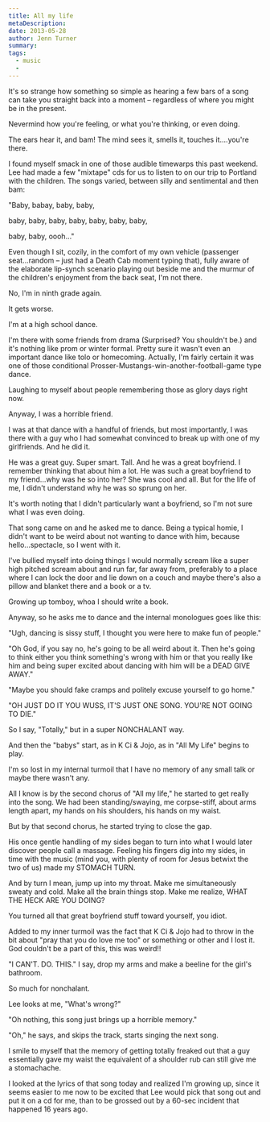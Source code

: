 ```yaml
---
title: All my life
metaDescription: 
date: 2013-05-28
author: Jenn Turner
summary: 
tags:
  - music
  - 
---
```


It's so strange how something so simple as hearing a few bars of a song can take you straight back into a moment – regardless of where you might be in the present. 

Nevermind how you're feeling, or what you're thinking, or even doing. 

The ears hear it, and bam! The mind sees it, smells it, touches it....you're there.

I found myself smack in one of those audible timewarps this past weekend. Lee had made a few "mixtape" cds for us to listen to on our trip to Portland with the children. The songs varied, between silly and sentimental and then bam:

"Baby, babay, baby, baby,

baby, baby, baby, baby, baby, baby, baby,

baby, baby, oooh..."

Even though I sit, cozily, in the comfort of my own vehicle (passenger seat...random – just had a Death Cab moment typing that), fully aware of the elaborate lip-synch scenario playing out beside me and the murmur of the children's enjoyment from the back seat, I'm not there.

No, I'm in ninth grade again. 

It gets worse.

I'm at a high school dance.

I'm there with some friends from drama (Surprised? You shouldn't be.) and it's nothing like prom or winter formal. Pretty sure it wasn't even an important dance like tolo or homecoming. Actually, I'm fairly certain it was one of those conditional Prosser-Mustangs-win-another-football-game type dance.

Laughing to myself about people remembering those as glory days right now. 

Anyway, I was a horrible friend. 

I was at that dance with a handful of friends, but most importantly, I was there with a guy who I had somewhat convinced to break up with one of my girlfriends. And he did it.

He was a great guy. Super smart. Tall. And he was a great boyfriend. I remember thinking that about him a lot. He was such a great boyfriend to my friend...why was he so into her? She was cool and all. But for the life of me, I didn't understand why he was so sprung on her.

It's worth noting that I didn't particularly want a boyfriend, so I'm not sure what I was even doing. 

That song came on and he asked me to dance. Being a typical homie, I didn't want to be weird about not wanting to dance with him, because hello...spectacle, so I went with it.

I've bullied myself into doing things I would normally scream like a super high pitched scream about and run far, far away from, preferably to a place where I can lock the door and lie down on a couch and maybe there's also a pillow and blanket there and a book or a tv.

Growing up tomboy, whoa I should write a book.

Anyway, so he asks me to dance and the internal monologues goes like this:

"Ugh, dancing is sissy stuff, I thought you were here to make fun of people."

"Oh God, if you say no, he's going to be all weird about it. Then he's going to think either you think something's wrong with him or that you really like him and being super excited about dancing with him will be a DEAD GIVE AWAY."

"Maybe you should fake cramps and politely excuse yourself to go home." 

"OH JUST DO IT YOU WUSS, IT'S JUST ONE SONG. YOU'RE NOT GOING TO DIE." 

  So I say, "Totally," but in a super NONCHALANT way.

And then the "babys" start, as in K Ci & Jojo, as in "All My Life" begins to play. 

I'm so lost in my internal turmoil that I have no memory of any small talk or maybe there wasn't any.

All I know is by the second chorus of "All my life," he started to get really into the song. We had been standing/swaying, me corpse-stiff, about arms length apart, my hands on his shoulders, his hands on my waist.

But by that second chorus, he started trying to close the gap. 

His once gentle handling of my sides began to turn into what I would later discover people call a massage. Feeling his fingers dig into my sides, in time with the music (mind you, with plenty of room for Jesus betwixt the two of us) made my STOMACH TURN. 

And by turn I mean, jump up into my throat. Make me simultaneously sweaty and cold. Make all the brain things stop. Make me realize, WHAT THE HECK ARE YOU DOING? 

You turned all that great boyfriend stuff toward yourself, you idiot. 

Added to my inner turmoil was the fact that K Ci & Jojo had to throw in the bit about "pray that you do love me too" or something or other and I lost it. God couldn't be a part of this, this was weird!!

"I CAN'T. DO. THIS." I say, drop my arms and make a beeline for the girl's bathroom. 

So much for nonchalant.

Lee looks at me, "What's wrong?"

"Oh nothing, this song just brings up a horrible memory."

"Oh," he says, and skips the track, starts singing the next song.

I smile to myself that the memory of getting totally freaked out that a guy essentially gave my waist the equivalent of a shoulder rub can still give me a stomachache. 

I looked at the lyrics of that song today and realized I'm growing up, since it seems easier to me now to be excited that Lee would pick that song out and put it on a cd for me, than to be grossed out by a 60-sec incident that happened 16 years ago.

